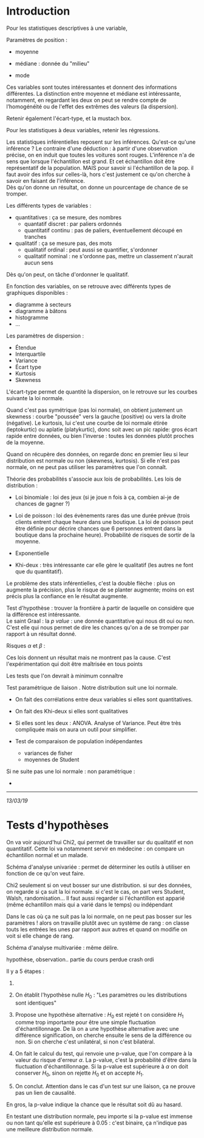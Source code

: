 # Introduction

Pour les statistiques descriptives à une variable,

Paramètres de position : 

- moyenne 

- médiane : donnée du "milieu"

- mode


Ces variables sont toutes intéressantes et donnent des informations différentes. La distinction entre moyenne et médiane est intéressante, notamment, en regardant les deux on peut se rendre compte de l’homogénéité ou de l'effet des extrêmes des valeurs (la dispersion). 

Retenir également l'écart-type, et la mustach box.

Pour les statistiques à deux variables, retenir les régressions.



Les statistiques inférentielles reposent sur les inférences. Qu'est-ce qu'une inférence ? Le contraire d'une déduction : à partir d'une observation précise, on en induit que toutes les voitures sont rouges. L'inférence n'a de sens que lorsque l'échantillon est grand. Et cet échantillon doit être représentatif de la population. MAIS pour savoir si l'échantillon de la pop. il faut avoir des infos sur celles-là, hors c'est justement ce qu'on cherche à savoir en faisant de l'inférence.  
Dès qu'on donne un résultat, on donne un pourcentage de chance de se tromper.

Les différents types de variables :

- quantitatives : ça se mesure, des nombres
  - quantatif discret : par paliers ordonnés
  - quantitatif continu : pas de paliers, éventuellement découpé en tranches
- qualitatif : ça se mesure pas, des mots 
  - qualitatif ordinal : peut aussi se quantifier, s'ordonner
  - qualitatif nominal : ne s'ordonne pas, mettre un classement n'aurait aucun sens

Dès qu'on peut, on tâche d'ordonner le qualitatif.

En fonction des variables, on se retrouve avec différents types de graphiques disponibles :

- diagramme à secteurs
- diagramme à bâtons
- histogramme
- ...

Les paramètres de dispersion :

- Étendue
- Interquartile
- Variance
- Écart type
- Kurtosis
- Skewness

L'écart-type permet de quantité la dispersion, on le retrouve sur les courbes suivante la loi normale.

Quand c'est pas symétrique (pas loi normale), on obtient justement un skewness : courbe "poussée" vers la gauche (positive) ou vers la droite (négative). Le kurtosis, lui c'est une courbe de loi normale étirée (leptokurtic) ou aplatie (platykurtic), donc soit avec un pic rapide: gros écart rapide entre données, ou bien l'inverse : toutes les données plutôt proches de la moyenne.

Quand on récupère des données, on regarde donc en premier lieu si leur distribution est normale ou non (skewness, kurtosis). Si elle n'est pas normale, on ne peut pas utiliser les paramètres que l'on connaît. 

Théorie des probabilités s'associe aux lois de probabilités. Les lois de distribution :

- Loi binomiale : loi des jeux (si je joue n fois à ça, combien ai-je de chances de gagner ?)

- Loi de poisson : loi des évènements rares das une durée prévue (trois clients entrent chaque heure dans une boutique. La loi de poisson peut être définie pour décrire chances que 6 personnes entrent dans la boutique dans la prochaine heure). Probabilité de risques de sortir de la moyenne.

- Exponentielle

- Khi-deux : très intéressante car elle gère le qualitatif (les autres ne font que du quantitatif).


Le problème des stats inférentielles, c'est la double flèche : plus on augmente la précision, plus le risque de se planter augmente; moins on est précis plus la confiance en le résultat augmente.

Test d'hypothèse : trouver la frontière à partir de laquelle on considère que la différence est intéressante.  
Le saint Graal : la *p value* : une donnée quantitative qui nous dit oui ou non. C'est elle qui nous permet de dire les chances qu'on a de se tromper par rapport à un résultat donné.

Risques $\alpha$ et $\beta$ : 

Ces lois donnent un résultat mais ne montrent pas la cause. C'est l'expérimentation qui doit être maîtrisée en tous points 



Les tests que l'on devrait à minimum connaître 

Test paramétrique de liaison . Notre distribution suit une loi normale. 

- On fait des corrélations entre deux variables si elles sont quantitatives.
- On fait des Khi-deux si elles sont qualitatives
- Si elles sont les deux : ANOVA. Analyse of Variance. Peut être très compliquée mais on aura un outil pour simplifier.

- Test de comparaison de population indépendantes
  - variances de fisher
  - moyennes de Student

Si ne suite pas une loi normale : non paramétrique :

- 

---

*13/03/19*

# Tests d'hypothèses

On va voir aujourd'hui Chi2, qui permet de travailler sur du qualitatif et non quantitatif. Cette loi va notamment servir en médecine : on compare un échantillon normal et un malade.

Schéma d'analyse univariée : permet de déterminer les outils à utiliser en fonction de ce qu'on veut faire.

Chi2 seulement si on veut bosser sur une distribution. si sur des données, on regarde si ça suit la loi normale. si c'est le cas, on part vers Student, Walsh, randomisation... Il faut aussi regarder si l'échantillon est apparié (même échantillon mais qui a varié dans le temps) ou indépendant

Dans le cas où ça ne suit pas la loi normale, on ne peut pas bosser sur les paramètres ! alors on travaille plutôt avec un système de rang : on classe touts les entrées les unes par rapport aux autres et quand on modifie on voit si elle change de rang.

Schéma d'analyse multivariée : même délire.

hypothèse, observation.. partie du cours perdue crash ordi

Il y a 5 étapes : 

1. 

2. On établit l'hypothèse nulle $H_0$ : "Les paramètres ou les distributions sont identiques"
3. Propose une hypothèse alternative : $H_0$ est rejeté t on considère $H_1$ comme trop importante pour être une simple fluctuation d'échantillonnage. De là on a une hypothèse alternative avec une différence signification, on cherche ensuite le sens de la différence ou non. Si on cherche c'est unilatéral, si non c'est bilatéral.
4. On fait le calcul du test, qui renvoie une p-value, que l'on compare à la valeur du risque d'erreur $\alpha$. La p-value, c'est la probabilité d'être dans la fluctuation d'échantillonnage. Si la p-value est supérieure à $\alpha$  on doit conserver $H_0$, sinon on rejette $H_0$ et on accepte $H_1$. 
5. On conclut. Attention dans le cas d'un test sur une liaison, ça ne prouve pas un lien de causalité.

En gros, la p-value indique la chance que le résultat soit dû au hasard.

En testant une distribution normale, peu importe si la p-value est immense ou non tant qu'elle est supérieure  à 0.05 : c'est binaire, ça n'indique pas une meilleure distribution normale.